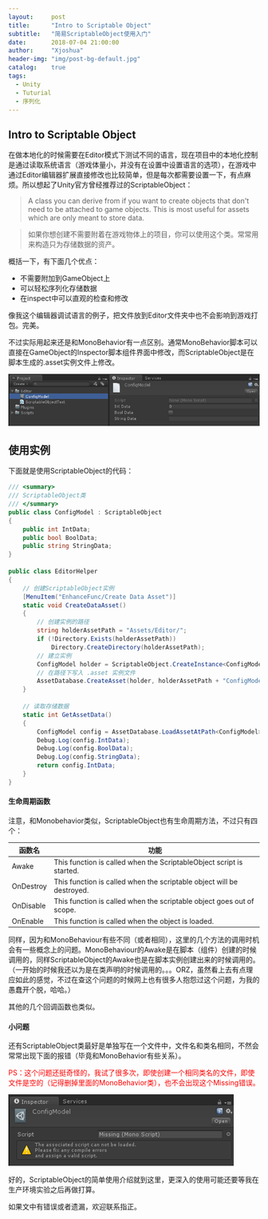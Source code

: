 ```yaml
---
layout:     post
title:      "Intro to Scriptable Object"
subtitle:   "简易ScriptableObject使用入门"
date:       2018-07-04 21:00:00
author:     "Xjoshua"
header-img: "img/post-bg-default.jpg"
catalog: 	true
tags:
  - Unity
  - Tuturial
  - 序列化
---
```


## Intro to Scriptable Object

在做本地化的时候需要在Editor模式下测试不同的语言，现在项目中的本地化控制是通过读取系统语言（游戏体量小，并没有在设置中设置语言的选项），在游戏中通过Editor编辑器扩展直接修改也比较简单，但是每次都需要设置一下，有点麻烦。所以想起了Unity官方曾经推荐过的ScriptableObject：

>A class you can derive from if you want to create objects that don't need to be attached to game objects. This is most useful for assets which are only meant to store data.

>如果你想创建不需要附着在游戏物体上的项目，你可以使用这个类。常常用来构造只为存储数据的资产。

概括一下，有下面几个优点：
* 不需要附加到GameObject上
* 可以轻松序列化存储数据
* 在inspect中可以直观的检查和修改
	
像我这个编辑器调试语言的例子，把文件放到Editor文件夹中也不会影响到游戏打包。完美。

不过实际用起来还是和MonoBehavior有一点区别。通常MonoBehavior脚本可以直接在GameObject的Inspector脚本组件界面中修改，而ScriptableObject是在脚本生成的.asset实例文件上修改。

![asset实例文件](https://raw.githubusercontent.com/XJoshua/XJoshua.github.io/master/img/in-post/1807/2018-07-04-asset实例文件.png)

## 使用实例

下面就是使用ScriptableObject的代码：
```csharp
/// <summary>
/// ScriptableObject类
/// </summary>
public class ConfigModel : ScriptableObject
{
	public int IntData;
	public bool BoolData;
	public string StringData;
}
	
public class EditorHelper
{
	// 创建ScriptableObject实例
	[MenuItem("EnhanceFunc/Create Data Asset")]
	static void CreateDataAsset()
	{
		// 创建实例的路径
		string holderAssetPath = "Assets/Editor/";
		if (!Directory.Exists(holderAssetPath))
			Directory.CreateDirectory(holderAssetPath);
		// 建立实例
		ConfigModel holder = ScriptableObject.CreateInstance<ConfigModel>();
		// 在路径下写入 .asset 实例文件
		AssetDatabase.CreateAsset(holder, holderAssetPath + "ConfigModel.asset");
	}
		
	// 读取存储数据
	static int GetAssetData()
	{
		ConfigModel config = AssetDatabase.LoadAssetAtPath<ConfigModel>("Assets/Editor/ConfigModel.asset");
		Debug.Log(config.IntData);
		Debug.Log(config.BoolData);
		Debug.Log(config.StringData);
		return config.IntData;
	}
}
```
#### 生命周期函数

注意，和Monobehavior类似，ScriptableObject也有生命周期方法，不过只有四个：

函数名 | 功能
-------|--------------
Awake |	This function is called when the ScriptableObject script is started.
OnDestroy | This function is called when the scriptable object will be destroyed.
OnDisable | This function is called when the scriptable object goes out of scope.
OnEnable | This function is called when the object is loaded.

同样，因为和MonoBehaviour有些不同（或者相同），这里的几个方法的调用时机会有一些概念上的问题。MonoBehaviour的Awake是在脚本（组件）创建的时候调用的，同样ScriptableObject的Awake也是在脚本实例创建出来的时候调用的。（一开始的时候我还以为是在类声明的时候调用的。。。ORZ，虽然看上去有点理应如此的感觉，不过在查这个问题的时候网上也有很多人抱怨过这个问题，为我的愚蠢开个脱，哈哈。）

其他的几个回调函数也类似。

#### 小问题

还有ScriptableObject类最好是单独写在一个文件中，文件名和类名相同，不然会常常出现下面的报错（毕竟和MonoBehavior有些关系）。

<font color=red>PS：这个问题还挺奇怪的，我试了很多次，即使创建一个相同类名的文件，即使文件是空的（记得删掉里面的MonoBehavior类），也不会出现这个Missing错误。</font>

![missing_warning](https://raw.githubusercontent.com/XJoshua/XJoshua.github.io/master/img/in-post/1807/2018-07-04-missing_warning.png)

好的，ScriptableObject的简单使用介绍就到这里，更深入的使用可能还要等我在生产环境实验之后再做打算。

如果文中有错误或者遗漏，欢迎联系指正。
